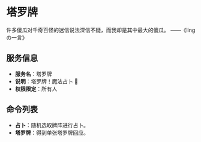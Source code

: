 # 塔罗牌

许多傻瓜对千奇百怪的迷信说法深信不疑，而我却是其中最大的傻瓜。 ——《ling の一言》

## 服务信息

- **服务名**：塔罗牌
- **说明**：塔罗牌！魔法占卜 🔮
- **权限限定**：所有人

## 命令列表

- **占卜**：随机选取牌阵进行占卜。
- **塔罗牌**：得到单张塔罗牌回应。
